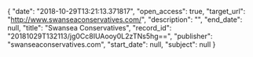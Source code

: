 {
  "date": "2018-10-29T13:21:13.371817", 
  "open_access": true, 
  "target_url": "http://www.swanseaconservatives.com/", 
  "description": "", 
  "end_date": null, 
  "title": "Swansea Conservatives", 
  "record_id": "20181029T132113/jg0Cc8IUAooy0L2zTNs5hg==", 
  "publisher": "swanseaconservatives.com", 
  "start_date": null, 
  "subject": null
}

